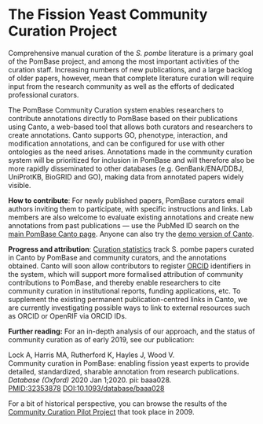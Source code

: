 # The Fission Yeast Community Curation Project

Comprehensive manual curation of the *S. pombe* literature is a primary
goal of the PomBase project, and among the most important activities
of the curation staff. Increasing numbers of new publications, and a
large backlog of older papers, however, mean that complete literature
curation will require input from the research community as well as the
efforts of dedicated professional curators.

The PomBase Community Curation system enables researchers to
contribute annotations directly to PomBase based on their publications
using Canto, a web-based tool that allows both curators and
researchers to create annotations. Canto supports GO, phenotype,
interaction, and modification annotations, and can be configured for
use with other ontologies as the need arises. Annotations made in the
community curation system will be prioritized for inclusion in PomBase
and will therefore also be more rapidly disseminated to other
databases (e.g. GenBank/ENA/DDBJ, UniProtKB, BioGRID and GO), making
data from annotated papers widely visible.

**How to contribute**: For newly published papers, PomBase curators
  email authors inviting them to participate, with specific
  instructions and links. Lab members are also welcome to evaluate
  existing annotations and create new annotations from past
  publications — use the PubMed ID search on the
  [main PomBase Canto page](https://curation.pombase.org/pombe). Anyone
  can also try the
  [demo version of Canto](https://curation.pombase.org/demo).

**Progress and attribution**:
  [Curation statistics](https://curation.pombase.org/pombe/stats/annotation)
  track S. pombe papers curated in Canto by PomBase and community
  curators, and the annotations obtained. Canto will soon allow
  contributors to register [ORCID](http://orcid.org/) identifiers in
  the system, which will support more formalised attribution of
  community contributions to PomBase, and thereby enable researchers
  to cite community curation in institutional reports, funding
  applications, etc. To supplement the existing permanent
  publication-centred links in Canto, we are currently investigating
  possible ways to link to external resources such as ORCID or OpenRIF
  via ORCID IDs.

**Further reading:** For an in-depth analysis of our approach, and the
  status of community curation as of early 2019, see our publication:

Lock A, Harris MA, Rutherford K, Hayles J, Wood V.\
Community curation in PomBase: enabling fission yeast experts to provide detailed, standardized, sharable annotation from research publications.
*Database (Oxford)* 2020 Jan 1;2020. pii: baaa028.\
[PMID:32353878](http://www.ncbi.nlm.nih.gov/pubmed/32353878) [DOI:10.1093/database/baaa028](https://doi.org/10.1093/database/baaa028)

For a bit of historical perspective, you can browse the results of the
[Community Curation Pilot Project](community/fission-yeast-community-curation-pilot-project)
that took place in 2009.
